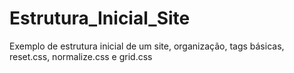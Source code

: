 # Estrutura_Inicial_Site
Exemplo de estrutura inicial de um site, organização, tags básicas, reset.css, normalize.css e grid.css
